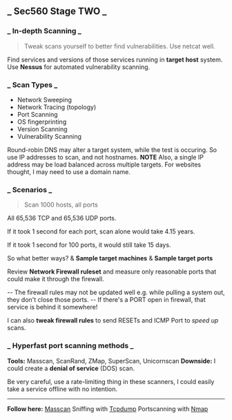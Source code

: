## _ Sec560 Stage TWO _

### _ In-depth Scanning _

> Tweak scans yourself to better find vulnerabilities. Use netcat well.

Find services and versions of those services running in **target host** system.
Use **Nessus** for automated vulnerability scanning.

### _ Scan Types _

* Network Sweeping
* Network Tracing (topology)
* Port Scanning
* OS fingerprinting
* Version Scanning
* Vulnerability Scanning

Round-robin DNS may alter a target system, while the test is occuring.
So use IP addresses to scan, and not hostnames.
**NOTE**
Also, a single IP address may be load balanced across multiple targets.
For websites thought, I may need to use a domain name.

### _ Scenarios _

> Scan 1000 hosts, all ports

All 65,536 TCP and 65,536 UDP ports.

If it took 1 second for each port, scan alone would take 4.15 years.

If it took 1 second for 100 ports, it would still take 15 days.

So what better ways?
& **Sample target machines**
& **Sample target ports**

Review **Network Firewall ruleset** and measure only reasonable ports that could make it through the firewall.

-- The firewall rules may not be updated well e.g. while pulling a system out, they don't close those ports.
-- If there's a PORT open in firewall, that service is behind it somewhere!

I can also **tweak firewall rules** to send RESETs and ICMP Port to _speed up_ scans.

### _ Hyperfast port scanning methods _

**Tools:** Masscan, ScanRand, ZMap, SuperScan, Unicornscan
**Downside:** I could create a **denial of service** (DOS) scan.

Be very careful, use a rate-limiting thing in these scanners,
I could easily take a service offline with no intention.

----

**Follow here:**
[Masscan](masscan.md)
Sniffing with [Tcpdump](tcpdump.md)
Portscanning with [Nmap](nmap.md)

